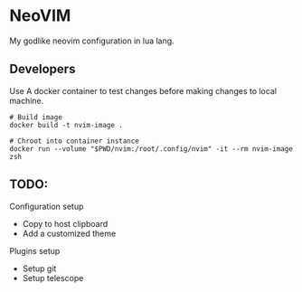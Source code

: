 # NeoVIM

My godlike neovim configuration in lua lang.

## Developers

Use A docker container to test changes before making changes to local machine.

```shell
# Build image
docker build -t nvim-image .

# Chroot into container instance
docker run --volume "$PWD/nvim:/root/.config/nvim" -it --rm nvim-image zsh
```

## TODO:

Configuration setup

* Copy to host clipboard
* Add a customized theme

Plugins setup

* Setup git
* Setup telescope
